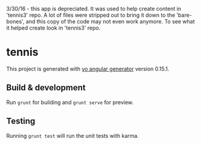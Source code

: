 3/30/16 - this app is depreciated. It was used to help create content in 'tennis3' repo. A lot of files were stripped out to bring it down to the 'bare-bones', and this copy of the code may not even work anymore. To see what it helped create look in 'tennis3' repo.

# tennis

This project is generated with [yo angular generator](https://github.com/yeoman/generator-angular)
version 0.15.1.

## Build & development

Run `grunt` for building and `grunt serve` for preview.

## Testing

Running `grunt test` will run the unit tests with karma.
